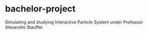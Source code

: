 # bachelor-project
Simulating and studying Interactive Particle System under Professor Alexandre Stauffer

